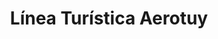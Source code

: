 ---
title: "Línea Turística Aerotuy"
url: /los-roques/linea-turistica-aerotuy/
shop: agencia de viajes
---